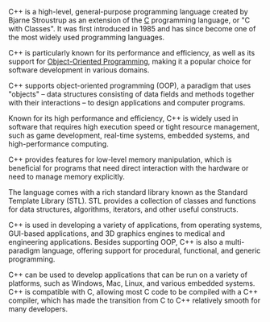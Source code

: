 C++ is a high-level, general-purpose programming language created by Bjarne Stroustrup as an extension of the [C](../programming/c.md) programming language, or "C with Classes". It was first introduced in 1985 and has since become one of the most widely used programming languages.

C++ is particularly known for its performance and efficiency, as well as its support for [Object-Oriented Programming](../programming/oop.md), making it a popular choice for software development in various domains.

C++ supports object-oriented programming (OOP), a paradigm that uses "objects" – data structures consisting of data fields and methods together with their interactions – to design applications and computer programs.

Known for its high performance and efficiency, C++ is widely used in software that requires high execution speed or tight resource management, such as game development, real-time systems, embedded systems, and high-performance computing.

C++ provides features for low-level memory manipulation, which is beneficial for programs that need direct interaction with the hardware or need to manage memory explicitly.

The language comes with a rich standard library known as the Standard Template Library (STL). STL provides a collection of classes and functions for data structures, algorithms, iterators, and other useful constructs.

C++ is used in developing a variety of applications, from operating systems, GUI-based applications, and 3D graphics engines to medical and engineering applications. Besides supporting OOP, C++ is also a multi-paradigm language, offering support for procedural, functional, and generic programming.

C++ can be used to develop applications that can be run on a variety of platforms, such as Windows, Mac, Linux, and various embedded systems. C++ is compatible with C, allowing most C code to be compiled with a C++ compiler, which has made the transition from C to C++ relatively smooth for many developers.
